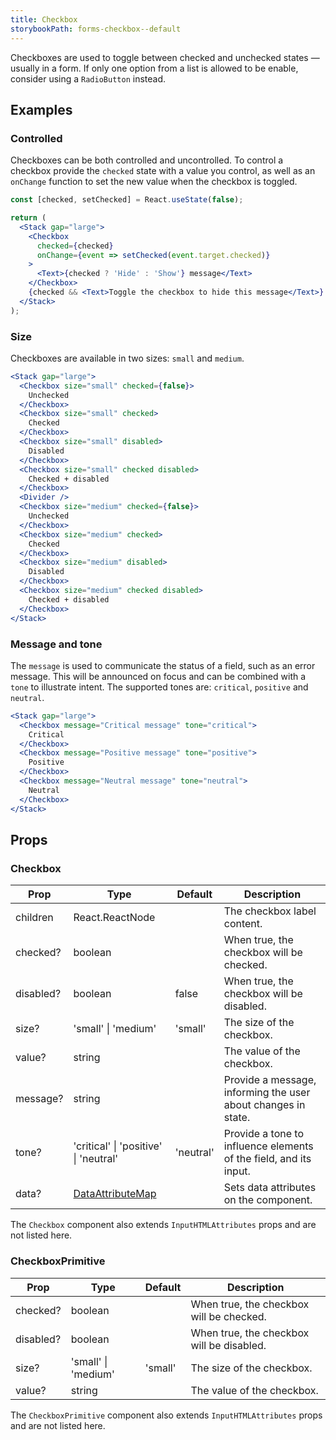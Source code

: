 ```yaml
---
title: Checkbox
storybookPath: forms-checkbox--default
---
```


Checkboxes are used to toggle between checked and unchecked states — usually in
a form. If only one option from a list is allowed to be enable, consider using a
`RadioButton` instead.

## Examples

### Controlled

Checkboxes can be both controlled and uncontrolled. To control a checkbox
provide the `checked` state with a value you control, as well as an `onChange`
function to set the new value when the checkbox is toggled.

```jsx live
const [checked, setChecked] = React.useState(false);

return (
  <Stack gap="large">
    <Checkbox
      checked={checked}
      onChange={event => setChecked(event.target.checked)}
    >
      <Text>{checked ? 'Hide' : 'Show'} message</Text>
    </Checkbox>
    {checked && <Text>Toggle the checkbox to hide this message</Text>}
  </Stack>
);
```

### Size

Checkboxes are available in two sizes: `small` and `medium`.

```jsx live
<Stack gap="large">
  <Checkbox size="small" checked={false}>
    Unchecked
  </Checkbox>
  <Checkbox size="small" checked>
    Checked
  </Checkbox>
  <Checkbox size="small" disabled>
    Disabled
  </Checkbox>
  <Checkbox size="small" checked disabled>
    Checked + disabled
  </Checkbox>
  <Divider />
  <Checkbox size="medium" checked={false}>
    Unchecked
  </Checkbox>
  <Checkbox size="medium" checked>
    Checked
  </Checkbox>
  <Checkbox size="medium" disabled>
    Disabled
  </Checkbox>
  <Checkbox size="medium" checked disabled>
    Checked + disabled
  </Checkbox>
</Stack>
```

### Message and tone

The `message` is used to communicate the status of a field, such as an error
message. This will be announced on focus and can be combined with a `tone` to
illustrate intent. The supported tones are: `critical`, `positive` and
`neutral`.

```jsx live
<Stack gap="large">
  <Checkbox message="Critical message" tone="critical">
    Critical
  </Checkbox>
  <Checkbox message="Positive message" tone="positive">
    Positive
  </Checkbox>
  <Checkbox message="Neutral message" tone="neutral">
    Neutral
  </Checkbox>
</Stack>
```

## Props

### Checkbox

| Prop      | Type                                   | Default   | Description                                                       |
| --------- | -------------------------------------- | --------- | ----------------------------------------------------------------- |
| children  | React.ReactNode                        |           | The checkbox label content.                                       |
| checked?  | boolean                                |           | When true, the checkbox will be checked.                          |
| disabled? | boolean                                | false     | When true, the checkbox will be disabled.                         |
| size?     | 'small' \| 'medium'                    | 'small'   | The size of the checkbox.                                         |
| value?    | string                                 |           | The value of the checkbox.                                        |
| message?  | string                                 |           | Provide a message, informing the user about changes in state.     |
| tone?     | 'critical' \| 'positive' \| 'neutral'  | 'neutral' | Provide a tone to influence elements of the field, and its input. |
| data?     | [DataAttributeMap][data-attribute-map] |           | Sets data attributes on the component.                            |

The `Checkbox` component also extends `InputHTMLAttributes` props and are not
listed here.

### CheckboxPrimitive

| Prop      | Type                | Default | Description                               |
| --------- | ------------------- | ------- | ----------------------------------------- |
| checked?  | boolean             |         | When true, the checkbox will be checked.  |
| disabled? | boolean             |         | When true, the checkbox will be disabled. |
| size?     | 'small' \| 'medium' | 'small' | The size of the checkbox.                 |
| value?    | string              |         | The value of the checkbox.                |

The `CheckboxPrimitive` component also extends `InputHTMLAttributes` props and
are not listed here.

[data-attribute-map]:
  https://github.com/brighte-labs/spark-web/blob/e7f6f4285b4cfd876312cc89fbdd094039aa239a/packages/utils/src/internal/buildDataAttributes.ts#L1
